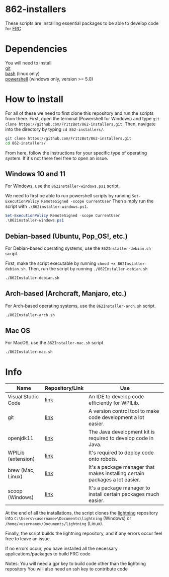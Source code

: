 # 862-installers
These scripts are installing essential packages to be able to develop code for [FRC](https://www.firstinspires.org/robotics/frc)

# Dependencies
You will need to install\
[git](https://git-scm.com/)\
[bash](https://www.gnu.org/software/bash/) (linux only)\
[powershell](https://github.com/PowerShell/PowerShell) (windows only, version >= 5.0)

# How to install

For all of these we need to first clone this repository and run the scripts from there.
First, open the terminal (Powershell for Windows) and type `git clone https://github.com/Fr1tzBot/862-installers.git`.
Then, navigate into the directory by typing `cd 862-installers/`.

```bash
git clone https://github.com/Fr1tzBot/862-installers.git
cd 862-installers/
```
From here, follow the instructions for your specific type of operating system. If it's not there feel free to open an issue.

## Windows 10 and 11
For Windows, use the `862Installer-windows.ps1` script.

We need to first be able to run powershell scripts by running `Set-ExecutionPolicy RemoteSigned -scope CurrentUser`
Then simply run the script with `.\862installer-windows.ps1`.

```ps1
Set-ExecutionPolicy RemoteSigned -scope CurrentUser
.\862installer-windows.ps1
```

## Debian-based (Ubuntu, Pop_OS!, etc.)
For Debian-based operating systems, use the `862Installer-debian.sh` script.

First, make the script executable by running `chmod +x 862Installer-debian.sh`.
Then, run the script by running `./862Installer-debian.sh`

```bash
./862Installer-debian.sh
```

## Arch-based (Archcraft, Manjaro, etc.)
For Arch-based operating systems, use the `862Installer-arch.sh` script.

```bash
./862Installer-arch.sh
```

## Mac OS
For MacOS, use the `862Installer-mac.sh` script

```bash
./862Installer-mac.sh
```

# Info

Name | Repository/Link | Use
--- | --- | ---
Visual Studio Code | [link](https://code.visualstudio.com/) | An IDE to develop code efficiently for WPILib.
git | [link](https://git-scm.com/) | A version control tool to make code development a lot easier.
openjdk11 | [link](https://openjdk.java.net/projects/jdk/11/) | The Java development kit is required to develop code in Java.
WPILib (extension) | [link](https://wpilib.org/) | It's required to deploy code onto robots.
brew (Mac, Linux) | [link](https://brew.sh/) | It's a package manager that makes installing certain packages a lot easier.
scoop (Windows) | [link](https://scoop.sh/) | It's a package manager to install certain packages much easier.

At the end of all the installations, the script clones the [lightning](https://github.com/frc-862/lightning) repository into `C:\Users\<username>\Documents\lightning` (Windows) or `/home/<username>/Documents/lightning` (Linux).

Finally, the script builds the lightning repository, and if any errors occur feel free to leave an issue.

If no errors occur, you have installed all the necessary applications/packages to build FRC code

Notes:
You will need a gpr key to build code other than the lightning repository
You will also need an ssh key to contribute code

